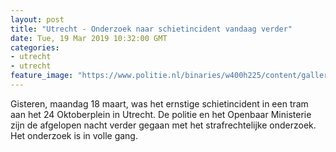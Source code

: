 ```yaml
---
layout: post
title: "Utrecht - Onderzoek naar schietincident vandaag verder"
date: Tue, 19 Mar 2019 10:32:00 GMT
categories: 
- utrecht 
- utrecht 
feature_image: "https://www.politie.nl/binaries/w400h225/content/gallery/politie/nieuws/2019/maart/00-km/tram-utrecht.jpg"
---
```


Gisteren, maandag 18 maart, was het ernstige schietincident in een tram aan het 24 Oktoberplein in Utrecht. De politie en het Openbaar Ministerie zijn de afgelopen nacht verder gegaan met het strafrechtelijke onderzoek. Het onderzoek is in volle gang.
